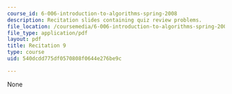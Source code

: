 ```yaml
---
course_id: 6-006-introduction-to-algorithms-spring-2008
description: Recitation slides containing quiz review problems.
file_location: /coursemedia/6-006-introduction-to-algorithms-spring-2008/540dcdd775df0570808f0644e276be9c_recitation09.pdf
file_type: application/pdf
layout: pdf
title: Recitation 9
type: course
uid: 540dcdd775df0570808f0644e276be9c

---
```

None